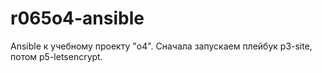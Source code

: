 # r065o4-ansible
Ansible к учебному проекту "o4".
Сначала запускаем плейбук p3-site, потом p5-letsencrypt.
